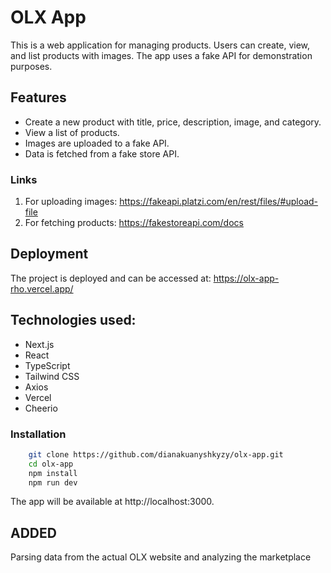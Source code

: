 # OLX App
This is a web application for managing products. Users can create, view, and list products with images. The app uses a fake API for demonstration purposes.

## Features
- Create a new product with title, price, description, image, and category.
- View a list of products.
- Images are uploaded to a fake API.
- Data is fetched from a fake store API.

### Links
1. For uploading images: https://fakeapi.platzi.com/en/rest/files/#upload-file
3. For fetching products: https://fakestoreapi.com/docs

## Deployment
The project is deployed and can be accessed at: https://olx-app-rho.vercel.app/

## Technologies used: 
- Next.js
- React
- TypeScript
- Tailwind CSS
- Axios
- Vercel
- Cheerio

### Installation

```sh
    git clone https://github.com/dianakuanyshkyzy/olx-app.git
    cd olx-app
    npm install
    npm run dev
```
The app will be available at http://localhost:3000.

## ADDED

Parsing data from the actual OLX website and analyzing the marketplace
